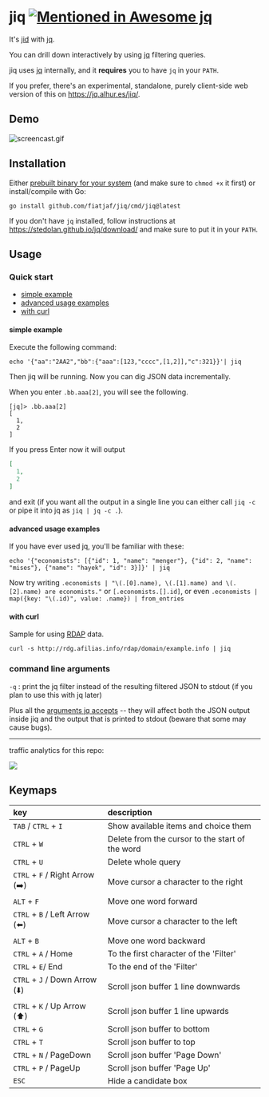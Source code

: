 # jiq [![Mentioned in Awesome jq](https://awesome.re/mentioned-badge.svg)](https://github.com/fiatjaf/awesome-jq)

It's [jid](https://github.com/simeji/jid) with [jq](https://stedolan.github.io/jq/).

You can drill down interactively by using [jq](https://stedolan.github.io/jq/) filtering queries.

jiq uses [jq](https://stedolan.github.io/jq/) internally, and it **requires** you to have `jq` in your `PATH`.

If you prefer, there's an experimental, standalone, purely client-side web version of this on https://jq.alhur.es/jiq/.

## Demo

![screencast.gif](screencast.gif)

## Installation

Either [prebuilt binary for your system](https://github.com/fiatjaf/jiq/releases) (and make sure to `chmod +x` it first) or install/compile with Go:

```
go install github.com/fiatjaf/jiq/cmd/jiq@latest
```

If you don't have `jq` installed, follow instructions at https://stedolan.github.io/jq/download/ and make sure to put it in your `PATH`.

## Usage

### Quick start

* [simple example](#simple-example)
* [advanced usage examples](#advanced-usage-examples)
* [with curl](#with-curl)

#### simple example

Execute the following command:

```
echo '{"aa":"2AA2","bb":{"aaa":[123,"cccc",[1,2]],"c":321}}'| jiq
```

Then jiq will be running. Now you can dig JSON data incrementally.

When you enter `.bb.aaa[2]`, you will see the following.

```
[jq]> .bb.aaa[2]
[
  1,
  2
]
```

If you press Enter now it will output

```json
[
  1,
  2
]
```

and exit (if you want all the output in a single line you can either call `jiq -c` or pipe it into jq as `jiq | jq -c .`).

#### advanced usage examples

If you have ever used jq, you'll be familiar with these:

```
echo '{"economists": [{"id": 1, "name": "menger"}, {"id": 2, "name": "mises"}, {"name": "hayek", "id": 3}]}' | jiq
```

Now try writing `.economists | "\(.[0].name), \(.[1].name) and \(.[2].name) are economists."` or `[.economists.[].id]`, or even `.economists | map({key: "\(.id)", value: .name}) | from_entries`

#### with curl

Sample for using [RDAP](https://datatracker.ietf.org/wg/weirds/documents/) data.

```
curl -s http://rdg.afilias.info/rdap/domain/example.info | jiq
```

### command line arguments

`-q` : print the jq filter instead of the resulting filtered JSON to stdout (if you plan to use this with jq later)

Plus all the [arguments jq accepts](https://stedolan.github.io/jq/manual/#Invokingjq) -- they will affect both the JSON output inside jiq and the output that is printed to stdout (beware that some may cause bugs).

---

traffic analytics for this repo:

[![](https://ght.trackingco.de/fiatjaf/jiq)](https://ght.trackingco.de/)

## Keymaps
|key|description|
|:-----------|:------------|
|`TAB` / `CTRL` + `I` |Show available items and choice them|
|`CTRL` + `W` |Delete from the cursor to the start of the word|
|`CTRL` + `U` |Delete whole query|
|`CTRL` + `F` / Right Arrow (:arrow_right:)|Move cursor a character to the right|
|`ALT` + `F` |Move one word forward|
|`CTRL` + `B` / Left Arrow (:arrow_left:)|Move cursor a character to the left|
|`ALT` + `B` |Move one word backward|
|`CTRL` + `A` / Home|To the first character of the 'Filter'|
|`CTRL` + `E`/ End|To the end of the 'Filter'|
|`CTRL` + `J` / Down Arrow (:arrow_down:)|Scroll json buffer 1 line downwards|
|`CTRL` + `K` / Up Arrow (:arrow_up:)|Scroll json buffer 1 line upwards|
|`CTRL` + `G`|Scroll json buffer to bottom|
|`CTRL` + `T`|Scroll json buffer to top|
|`CTRL` + `N` / PageDown|Scroll json buffer 'Page Down'|
|`CTRL` + `P` / PageUp|Scroll json buffer 'Page Up'|
|`ESC`|Hide a candidate box|
